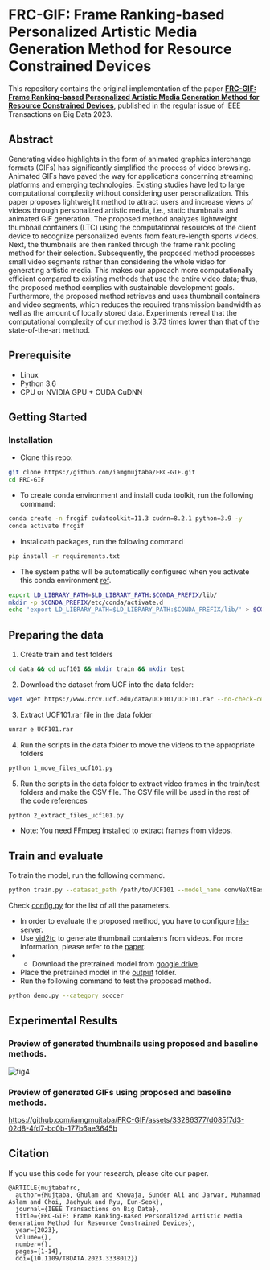 # FRC-GIF: Frame Ranking-based Personalized Artistic Media Generation Method for Resource Constrained Devices

This repository contains the original implementation of the paper [**FRC-GIF: Frame Ranking-based Personalized Artistic Media Generation Method for Resource Constrained Devices**](https://ieeexplore.ieee.org/document/), published in the regular issue of IEEE Transactions on Big Data 2023.

## Abstract
Generating video highlights in the form of animated graphics interchange formats (GIFs) has significantly simplified the process of video browsing. Animated GIFs have paved the way for applications concerning streaming platforms and emerging technologies. Existing studies have led to large computational complexity without considering user personalization. This paper proposes lightweight method to attract users and increase views of videos through personalized artistic media, i.e., static thumbnails and animated GIF generation. The proposed method analyzes lightweight thumbnail containers (LTC) using the computational resources of the client device to recognize personalized events from feature-length sports videos. Next, the thumbnails are then ranked through the frame rank pooling method for their selection. Subsequently, the proposed method processes small video segments rather than considering the whole video for generating artistic media. This makes our approach more computationally efficient compared to existing methods that use the entire video data; thus, the proposed method complies with sustainable development goals. Furthermore, the proposed method retrieves and uses thumbnail containers and video segments, which reduces the required transmission bandwidth as well as the amount of locally stored data. Experiments reveal that the computational complexity of our method is 3.73 times lower than that of the state-of-the-art method.



## Prerequisite
- Linux
- Python 3.6
- CPU or NVIDIA GPU + CUDA CuDNN

## Getting Started
### Installation
- Clone this repo:
```bash
git clone https://github.com/iamgmujtaba/FRC-GIF.git
cd FRC-GIF

```
- To create conda environment and install cuda toolkit, run the following command:
```bash
conda create -n frcgif cudatoolkit=11.3 cudnn=8.2.1 python=3.9 -y
conda activate frcgif
```
- Installoath packages, run the following command 
```bash
pip install -r requirements.txt
```

- The system paths will be automatically configured when you activate this conda environment [ref](https://www.tensorflow.org/install/pip).

```bash
export LD_LIBRARY_PATH=$LD_LIBRARY_PATH:$CONDA_PREFIX/lib/
mkdir -p $CONDA_PREFIX/etc/conda/activate.d
echo 'export LD_LIBRARY_PATH=$LD_LIBRARY_PATH:$CONDA_PREFIX/lib/' > $CONDA_PREFIX/etc/conda/activate.d/env_vars.sh
```

## Preparing the data
1. Create train and test folders
```bash
cd data && cd ucf101 && mkdir train && mkdir test
```

2. Download the dataset from UCF into the data folder:
```bash
wget wget https://www.crcv.ucf.edu/data/UCF101/UCF101.rar --no-check-certificate
```

3. Extract UCF101.rar file in the data folder
```bash
unrar e UCF101.rar
```

4.  Run the scripts in the data folder to move the videos to the appropriate folders
```bash
python 1_move_files_ucf101.py 
```

5. Run the scripts in the data folder to extract video frames in the train/test folders and make the CSV file. The CSV file will be used in the rest of the code references
```bash
python 2_extract_files_ucf101.py
```

- Note: You need FFmpeg installed to extract frames from videos. 

## Train and evaluate
To train the model, run the following command.

```bash
python train.py --dataset_path /path/to/UCF101 --model_name convNeXtBase --batch_size 32 --epochs 1000 --learning_rate 0.001 --num_classes 101 --save_model_path /path/to/save/model
```
Check [config.py](config.py) for the list of all the parameters.

- In order to evaluate the proposed method, you have to configure [hls-server](https://github.com/iamgmujtaba/hls-server).
- Use [vid2tc](https://github.com/iamgmujtaba/vid2tc) to generate thumbnail contaienrs from videos. For more information, please refer to the [paper](https://ieeexplore.ieee.org/document/9902992).
- - Download the pretrained model from [google drive](https://drive.google.com/drive/folders/1jZeBNrdhs8tOwgu8EiErW68Ul3rOEmtV?usp=sharing).
- Place the pretrained model in the [output](output) folder.
- Run the following command to test the proposed method.

```bash
python demo.py --category soccer 
```

## Experimental Results
### Preview of generated thumbnails using proposed and baseline methods.
![fig4](https://github.com/iamgmujtaba/FRC-GIF/assets/33286377/43d513bd-169f-44a2-b618-7166505bba7d)

### Preview of generated GIFs using proposed and baseline methods.
https://github.com/iamgmujtaba/FRC-GIF/assets/33286377/d085f7d3-02d8-4fd7-bc0b-177b6ae3645b



## Citation
If you use this code for your research, please cite our paper.
```
@ARTICLE{mujtabafrc,
  author={Mujtaba, Ghulam and Khowaja, Sunder Ali and Jarwar, Muhammad Aslam and Choi, Jaehyuk and Ryu, Eun-Seok},
  journal={IEEE Transactions on Big Data}, 
  title={FRC-GIF: Frame Ranking-Based Personalized Artistic Media Generation Method for Resource Constrained Devices}, 
  year={2023},
  volume={},
  number={},
  pages={1-14},
  doi={10.1109/TBDATA.2023.3338012}} 
```


